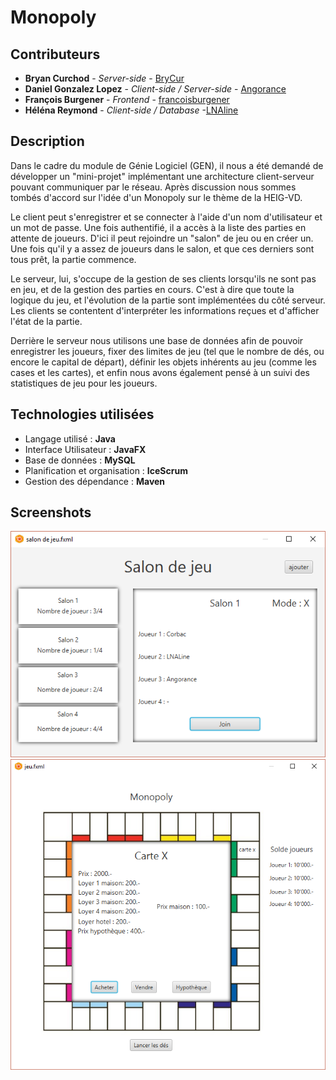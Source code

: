 # Monopoly

## Contributeurs

* **Bryan Curchod** - *Server-side* - [BryCur](https://github.com/BryCur)
* **Daniel Gonzalez Lopez** - *Client-side / Server-side* - [Angorance](https://github.com/Angorance)
* **François Burgener** - *Frontend* - [francoisburgener](https://github.com/francoisburgener)
* **Héléna Reymond** - *Client-side / Database* -[LNAline](https://github.com/LNAline)

## Description 
Dans le cadre du module de Génie Logiciel (GEN), il nous a été demandé de développer un "mini-projet"
implémentant une architecture client-serveur pouvant communiquer par le réseau. Après discussion nous
sommes tombés d'accord sur l'idée d'un Monopoly sur le thème de la HEIG-VD.

Le client peut s'enregistrer et se connecter à l'aide d'un nom d'utilisateur et un mot de passe. Une fois
authentifié, il a accès à la liste des parties en attente de joueurs. D'ici il peut rejoindre un "salon" de jeu
ou en créer un. Une fois qu'il y a assez de joueurs dans le salon, et que ces derniers sont tous prêt, la partie
commence.

Le serveur, lui, s'occupe de la gestion de ses clients lorsqu'ils ne sont pas en jeu, et de la gestion des parties
en cours. C'est à dire que toute la logique du jeu, et l'évolution de la partie sont implémentées du côté
serveur. Les clients se contentent d'interpréter les informations reçues et d'afficher l'état de la partie.

Derrière le serveur nous utilisons une base de données afin de pouvoir enregistrer les joueurs, fixer des
limites de jeu (tel que le nombre de dés, ou encore le capital de départ), définir les objets inhérents au jeu
(comme les cases et les cartes), et enfin nous avons également pensé à un suivi des statistiques de jeu
pour les joueurs.

## Technologies utilisées
- Langage utilisé : **Java**
- Interface Utilisateur : **JavaFX**
- Base de données : **MySQL**
- Planification et organisation : **IceScrum**
- Gestion des dépendance : **Maven**

## Screenshots
![Liste des salons de jeu](/Doc/Maquette/salondejeu.PNG)
![Plateau de jeu](/Doc/Maquette/jeu.PNG)
